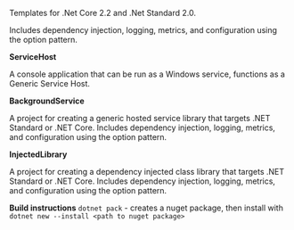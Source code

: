 Templates for .Net Core 2.2 and .Net Standard 2.0.

Includes dependency injection, logging, metrics, and configuration using the option pattern.


**ServiceHost**

A console application that can be run as a Windows service, functions as a Generic Service Host.

**BackgroundService**

A project for creating a generic hosted service library that targets .NET Standard or .NET Core. Includes dependency injection, logging, metrics, and configuration using the option pattern.

**InjectedLibrary**

A project for creating a dependency injected class library that targets .NET Standard or .NET Core. Includes dependency injection, logging, metrics, and configuration using the option pattern.


**Build instructions** `dotnet pack` - creates a nuget package, then install with `dotnet new --install <path to nuget package>`
